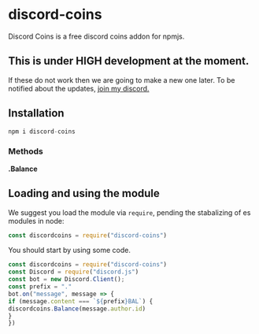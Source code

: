 # discord-coins
Discord Coins is a free discord coins addon for npmjs.

## This is under HIGH development at the moment.
If these do not work then we are going to make a new one later. To be notified about the updates, [join my discord.](https://discord.gg/yNd3GWY)
  

## Installation

```js
npm i discord-coins
```

### Methods
**.Balance**


## Loading and using the module

We suggest you load the module via `require`, pending the stabalizing of es modules in node:

```js
const discordcoins = require("discord-coins")
```
You should start by using some code.
```js
const discordcoins = require("discord-coins")
const Discord = require("discord.js")
const bot = new Discord.Client();
const prefix = "."
bot.on("message", message => {
if (message.content === `${prefix}BAL`) {
discordcoins.Balance(message.author.id)
}
})
```
